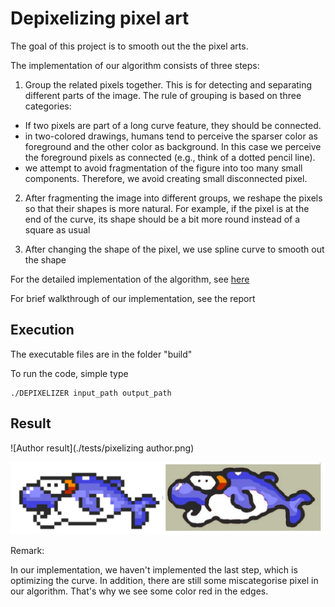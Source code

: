 # Depixelizing pixel art

The goal of this project is to smooth out the the pixel arts.

The implementation of our algorithm consists of three steps:

1. Group the related pixels together. This is for detecting and separating different parts of the image. The rule of grouping is based on three categories:
+ If two pixels are part of a long curve feature, they should be connected.
+ in two-colored drawings, humans tend to perceive the sparser color as foreground and the other color as background. In this case we perceive the foreground pixels as connected (e.g., think of a dotted pencil line).
+ we attempt to avoid fragmentation of the figure into too many small components. Therefore, we avoid creating small disconnected pixel.

2. After fragmenting the image into different groups, we reshape the pixels so that their shapes is more natural. For example, if the pixel is at the end of the curve, its shape should be a bit more round instead of a square as usual

3. After changing the shape of the pixel, we use spline curve to smooth out the shape


For the detailed implementation of the algorithm, see [here](https://johanneskopf.de/publications/pixelart/paper/pixel.pdf)

For brief walkthrough of our implementation, see the report


## Execution

The executable files are in the folder "build"

To run the code, simple type 
```
./DEPIXELIZER input_path output_path
```

## Result

![Author result](./tests/pixelizing author.png)

![Our result](./tests/pixelizing.png)

Remark:

In our implementation, we haven't implemented the last step, which is optimizing the curve. In addition, there are still some miscategorise pixel in our algorithm. That's why we see some color red in the edges.
